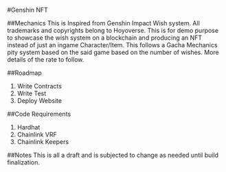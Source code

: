 #Genshin NFT

##Mechanics
This is Inspired from Genshin Impact Wish system. All trademarks and copyrights belong to Hoyoverse. This is for demo purpose to showcase the wish system on a blockchain and producing an NFT instead of just an ingame Character/Item. This follows a Gacha Mechanics pity system based on the said game based on the number of wishes. More details of the rate to follow.

##Roadmap

1. Write Contracts
2. Write Test
3. Deploy Website

##Code Requirements

1. Hardhat
2. Chainlink VRF
3. Chainlink Keepers

##Notes
This is all a draft and is subjected to change as needed until build finalization.
